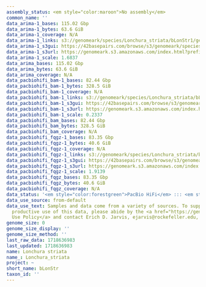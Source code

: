 ```yaml
---
assembly_status: <em style="color:maroon">No assembly</em>
common_name: ''
data_arima-1_bases: 115.02 Gbp
data_arima-1_bytes: 63.6 GiB
data_arima-1_coverage: N/A
data_arima-1_links: s3://genomeark/species/Lonchura_striata/bLonStr1/genomic_data/arima/<br>
data_arima-1_s3gui: https://42basepairs.com/browse/s3/genomeark/species/Lonchura_striata/bLonStr1/genomic_data/arima/
data_arima-1_s3url: https://genomeark.s3.amazonaws.com/index.html?prefix=species/Lonchura_striata/bLonStr1/genomic_data/arima/
data_arima-1_scale: 1.6837
data_arima_bases: 115.02 Gbp
data_arima_bytes: 63.6 GiB
data_arima_coverage: N/A
data_pacbiohifi_bam-1_bases: 82.44 Gbp
data_pacbiohifi_bam-1_bytes: 328.5 GiB
data_pacbiohifi_bam-1_coverage: N/A
data_pacbiohifi_bam-1_links: s3://genomeark/species/Lonchura_striata/bLonStr1/genomic_data/pacbio_hifi/<br>
data_pacbiohifi_bam-1_s3gui: https://42basepairs.com/browse/s3/genomeark/species/Lonchura_striata/bLonStr1/genomic_data/pacbio_hifi/
data_pacbiohifi_bam-1_s3url: https://genomeark.s3.amazonaws.com/index.html?prefix=species/Lonchura_striata/bLonStr1/genomic_data/pacbio_hifi/
data_pacbiohifi_bam-1_scale: 0.2337
data_pacbiohifi_bam_bases: 82.44 Gbp
data_pacbiohifi_bam_bytes: 328.5 GiB
data_pacbiohifi_bam_coverage: N/A
data_pacbiohifi_fqgz-1_bases: 83.35 Gbp
data_pacbiohifi_fqgz-1_bytes: 40.6 GiB
data_pacbiohifi_fqgz-1_coverage: N/A
data_pacbiohifi_fqgz-1_links: s3://genomeark/species/Lonchura_striata/bLonStr1/genomic_data/pacbio_hifi/<br>
data_pacbiohifi_fqgz-1_s3gui: https://42basepairs.com/browse/s3/genomeark/species/Lonchura_striata/bLonStr1/genomic_data/pacbio_hifi/
data_pacbiohifi_fqgz-1_s3url: https://genomeark.s3.amazonaws.com/index.html?prefix=species/Lonchura_striata/bLonStr1/genomic_data/pacbio_hifi/
data_pacbiohifi_fqgz-1_scale: 1.9139
data_pacbiohifi_fqgz_bases: 83.35 Gbp
data_pacbiohifi_fqgz_bytes: 40.6 GiB
data_pacbiohifi_fqgz_coverage: N/A
data_status: '<em style="color:forestgreen">PacBio HiFi</em> ::: <em style="color:forestgreen">Arima</em>'
data_use_source: from-default
data_use_text: Samples and data come from a variety of sources. To support fair and
  productive use of this data, please abide by the <a href="https://genome10k.soe.ucsc.edu/data-use-policies/">Data
  Use Policy</a> and contact Erich D. Jarvis, ejarvis@rockefeller.edu, with any questions.
genome_size: 0
genome_size_display: ''
genome_size_method: ''
last_raw_data: 1718636983
last_updated: 1718636983
name: Lonchura striata
name_: Lonchura_striata
project: ~
short_name: bLonStr
taxon_id: ''
---
```

